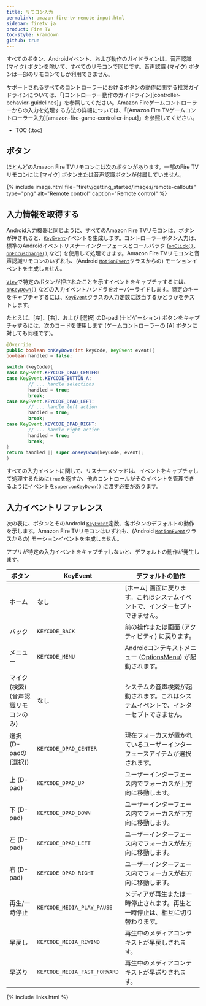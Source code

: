 ```yaml
---
title: リモコン入力
permalink: amazon-fire-tv-remote-input.html
sidebar: firetv_ja
product: Fire TV
toc-style: kramdown
github: true
---
```


すべてのボタン、Androidイベント、および動作のガイドラインは、音声認識 (マイク) ボタンを除いて、すべてのリモコンで同じです。音声認識 (マイク) ボタンは一部のリモコンでしか利用できません。

サポートされるすべてのコントローラーにおけるボタンの動作に関する推奨ガイドラインについては、「[コントローラー動作のガイドライン][controller-behavior-guidelines]」を参照してください。Amazon Fireゲームコントローラーからの入力を処理する方法の詳細については、「[Amazon Fire TVゲームコントローラー入力][amazon-fire-game-controller-input]」を参照してください。

* TOC
{:toc}

## ボタン

ほとんどのAmazon Fire TVリモコンには次のボタンがあります。一部のFire TVリモコンには [マイク] ボタンまたは音声認識ボタンが付属していません。

{% include image.html file="firetv/getting_started/images/remote-callouts" type="png" alt="Remote control" caption="Remote control" %}


## 入力情報を取得する

Android入力機器と同じように、すべてのAmazon Fire TVリモコンは、ボタンが押されると、[`KeyEvent`](http://developer.android.com/reference/android/view/KeyEvent.html)イベントを生成します。コントローラーボタン入力は、標準のAndroidイベントリスナーインターフェースとコールバック ([`onClick()`](http://developer.android.com/reference/android/view/View.OnClickListener.html#onClick%28android.view.View%29)、[`onFocusChange()`](http://developer.android.com/reference/android/view/View.OnFocusChangeListener.html#onFocusChange%28android.view.View,%20boolean%29) など) を使用して処理できます。Amazon Fire TVリモコンと音声認識リモコンのいずれも、(Android [`MotionEvent`](http://developer.android.com/reference/android/view/MotionEvent.html)クラスからの) モーションイベントを生成しません。

[`View`](http://developer.android.com/reference/android/view/View.html)で特定のボタンが押されたことを示すイベントをキャプチャするには、[`onKeyDown()`](http://developer.android.com/reference/android/view/View.html#onKeyDown%28int,%20android.view.KeyEvent%29) などの入力イベントハンドラをオーバーライドします。特定のキーをキャプチャするには、[`KeyEvent`](http://developer.android.com/reference/android/view/KeyEvent.html)クラスの入力定数に該当するかどうかをテストします。

たとえば、[左]、[右]、および [選択] のD-pad (ナビゲーション) ボタンをキャプチャするには、次のコードを使用します (ゲームコントローラーの [A] ボタンに対しても同様です)。

```java
@Override
public boolean onKeyDown(int keyCode, KeyEvent event){
boolean handled = false;

switch (keyCode){
case KeyEvent.KEYCODE_DPAD_CENTER:
case KeyEvent.KEYCODE_BUTTON_A:
        // ... handle selections
        handled = true;
        break;
case KeyEvent.KEYCODE_DPAD_LEFT:
        // ... handle left action
        handled = true;
        break;
case KeyEvent.KEYCODE_DPAD_RIGHT:
        // ... handle right action
        handled = true;
        break;
}
return handled || super.onKeyDown(keyCode, event);
}
```

すべての入力イベントに関して、リスナーメソッドは、イベントをキャプチャして処理するために`true`を返すか、他のコントロールがそのイベントを管理できるようにイベントを`super.onKeyDown()` に渡す必要があります。

## 入力イベントリファレンス

次の表に、ボタンとそのAndroid [`KeyEvent`](http://developer.android.com/reference/android/view/KeyEvent.html)定数、各ボタンのデフォルトの動作を示します。Amazon Fire TVリモコンはいずれも、(Android [`MotionEvent`](http://developer.android.com/reference/android/view/MotionEvent.html)クラスからの) モーションイベントを生成しません。

アプリが特定の入力イベントをキャプチャしないと、デフォルトの動作が発生します。

<table>
<colgroup>
<col width="20%" />
<col width="20%" />
<col width="60%" />
</colgroup>
  <thead>
    <tr>
      <th>ボタン</th>
      <th>KeyEvent</th>
      <th>デフォルトの動作</th>
    </tr>
  </thead>
  <tbody>
    <tr>
      <td>ホーム</td>
      <td>なし</td>
      <td>[ホーム] 画面に戻ります。これはシステムイベントで、インターセプトできません。</td>
    </tr>
    <tr>
      <td>バック</td>
      <td><code>KEYCODE_BACK</code></td>
      <td>前の操作または画面 (アクティビティ) に戻ります。</td>
    </tr>
    <tr>
      <td>メニュー</td>
      <td><code>KEYCODE_MENU</code></td>
      <td>Androidコンテキストメニュー (<a href="http://developer.android.com/guide/topics/ui/menus.html#options-menu">OptionsMenu</a>) が起動されます。</td>
    </tr>
    <tr>
      <td>マイク (検索) (音声認識リモコンのみ)</td>
      <td>なし</td>
      <td>システムの音声検索が起動されます。これはシステムイベントで、インターセプトできません。</td>
    </tr>
    <tr>
      <td>選択 (D-padの [選択])</td>
      <td><code>KEYCODE_DPAD_CENTER</code></td>
      <td>現在フォーカスが置かれているユーザーインターフェースアイテムが選択されます。</td>
    </tr>
    <tr>
      <td>上 (D-pad)</td>
      <td><code>KEYCODE_DPAD_UP</code></td>
      <td>ユーザーインターフェース内でフォーカスが上方向に移動します。</td>
    </tr>
    <tr>
      <td>下 (D-pad)</td>
      <td><code>KEYCODE_DPAD_DOWN</code></td>
      <td>ユーザーインターフェース内でフォーカスが下方向に移動します。</td>
    </tr>
    <tr>
      <td>左 (D-pad)</td>
      <td><code>KEYCODE_DPAD_LEFT</code></td>
      <td>ユーザーインターフェース内でフォーカスが左方向に移動します。</td>
    </tr>
    <tr>
      <td>右 (D-pad)</td>
      <td><code>KEYCODE_DPAD_RIGHT</code></td>
      <td>ユーザーインターフェース内でフォーカスが右方向に移動します。</td>
    </tr>
    <tr>
      <td>再生/一時停止</td>
      <td><code>KEYCODE_MEDIA_PLAY_PAUSE</code></td>
      <td>メディアが再生または一時停止されます。再生と一時停止は、相互に切り替わります。</td>
    </tr>
    <tr>
      <td>早戻し</td>
      <td><code>KEYCODE_MEDIA_REWIND</code></td>
      <td>再生中のメディアコンテキストが早戻しされます。</td>
    </tr>
    <tr>
      <td>早送り</td>
      <td><code>KEYCODE_MEDIA_FAST_FORWARD</code></td>
      <td>再生中のメディアコンテキストが早送りされます。</td>
    </tr>
  </tbody>
</table>

{% include links.html %}
